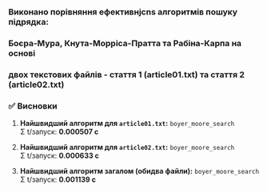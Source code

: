 ### Виконано порівняння ефективнjcns алгоритмів пошуку підрядка: 
### Боєра-Мура, Кнута-Морріса-Пратта та Рабіна-Карпа на основі 
### двох текстових файлів - стаття 1 (article01.txt) та стаття 2 (article02.txt) 

### ✅ Висновки

1. **Найшвидший алгоритм для `article01.txt`:** `boyer_moore_search`  
   Σ t/запуск: **0.000507 с**

2. **Найшвидший алгоритм для `article02.txt`:** `boyer_moore_search`  
   Σ t/запуск: **0.000633 с**

3. **Найшвидший алгоритм загалом (обидва файли):** `boyer_moore_search`  
   Σ t/запуск: **0.001139 с**

